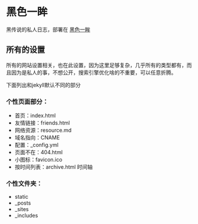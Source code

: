 黑色一眸
===========

黑传说的私人日志，部署在 [黑色一眸](jobinson99.ga)


## 所有的设置 ##

所有的网站设置相关，也在此设置，因为这里足够复杂，几乎所有的类型都有，而且因为是私人的事，不想公开，搜索引擎优化啥的不重要，可以任意折腾。

下面列出和jekyll默认不同的部分

### 个性页面部分： ###

+ 首页：index.html
+ 友情链接：friends.html
+ 网络资源：resource.md
+ 域名指向：CNAME
+ 配置：_config.yml
+ 页面不在：404.html
+ 小图标：favicon.ico
+ 按时间列表：archive.html 时间轴

### 个性文件夹： ###

+ static
+ _posts
+ _sites
+ _includes


